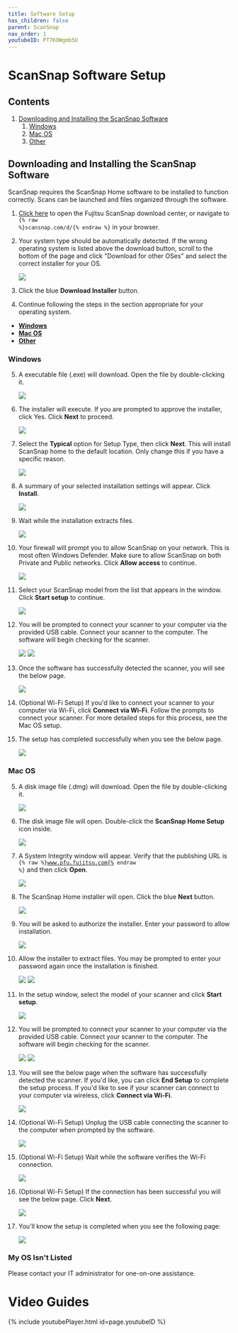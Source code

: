 ```yaml
---
title: Software Setup
has_children: false
parent: ScanSnap
nav_order: 1
youtubeID: PT7KOWgmb5U
---
```


# ScanSnap Software Setup

## Contents
1. <a href="#downloading-and-installing-the-scansnap-software">Downloading and Installing the ScanSnap Software</a>
     1. <a href="#windows">Windows</a>
     2. <a href="#mac-os">Mac OS</a>
     3. <a href="#my-os-isnt-listed">Other</a>

## Downloading and Installing the ScanSnap Software

ScanSnap requires the ScanSnap Home software to be installed to function correctly. Scans can be launched and files organized through the software.

1. <a href="scansnap.com/d/">Click here</a> to open the Fujitsu ScanSnap download center, or navigate to <code>{% raw %}scansnap.com/d/{% endraw %}</code> in your browser.
2. Your system type should be automatically detected. If the wrong operating system is listed above the download button, scroll to the bottom of the page and click "Download for other OSes" and select the correct installer for your OS.

     <a class="image" href="/assets/scansnap/macSoftware01.png"><img src="/assets/scansnap/macSoftware01.png" /></a>

3. Click the blue **Download Installer** button.
4. Continue following the steps in the section appropriate for your operating system.

* <a href="#windows">**Windows**</a>
* <a href="#mac-os">**Mac OS**</a>
* <a href="my-os-isnt-listed">**Other**</a>

### Windows
5. A executable file (.exe) will download. Open the file by double-clicking it.

     <a class="image" href="/assets/scansnap/winSoftware01.png"><img src="/assets/scansnap/winSoftware01.png" /></a>

6. The installer will execute. If you are prompted to approve the installer, click Yes. Click **Next** to proceed.

     <a class="image" href="/assets/scansnap/winSoftware02.png"><img src="/assets/scansnap/winSoftware02.png" /></a>

7. Select the **Typical** option for Setup Type, then click **Next**. This will install ScanSnap home to the default location. Only change this if you have a specific reason.

     <a class="image" href="/assets/scansnap/winSoftware03.png"><img src="/assets/scansnap/winSoftware03.png" /></a>

8. A summary of your selected installation settings will appear. Click **Install**.

     <a class="image" href="/assets/scansnap/winSoftware04.png"><img src="/assets/scansnap/winSoftware04.png" /></a>

9. Wait while the installation extracts files.

     <a class="image" href="/assets/scansnap/winSoftware05.png"><img src="/assets/scansnap/winSoftware05.png" /></a>

10. Your firewall will prompt you to allow ScanSnap on your network. This is most often Windows Defender. Make sure to allow ScanSnap on both Private and Public networks. Click **Allow access** to continue.

     <a class="image" href="/assets/scansnap/winSoftware06.png"><img src="/assets/scansnap/winSoftware06.png" /></a>

11. Select your ScanSnap model from the list that appears in the window. Click **Start setup** to continue.

     <a class="image" href="/assets/scansnap/winSoftware07.png"><img src="/assets/scansnap/winSoftware07.png" /></a>


12. You will be prompted to connect your scanner to your computer via the provided USB cable. Connect your scanner to the computer. The software will begin checking for the scanner.

     <a class="image" href="/assets/scansnap/winSoftware08.png"><img src="/assets/scansnap/winSoftware08.png" /></a>
     <a class="image" href="/assets/scansnap/winSoftware09.png"><img src="/assets/scansnap/winSoftware09.png" /></a>

13. Once the software has successfully detected the scanner, you will see the below page.

     <a class="image" href="/assets/scansnap/winSoftware10.png"><img src="/assets/scansnap/winSoftware10.png" /></a>

14. (Optional Wi-Fi Setup) If you'd like to connect your scanner to your computer via Wi-Fi, click **Connect via Wi-Fi**. Follow the prompts to connect your scanner. For more detailed steps for this process, see the Mac OS setup.

15. The setup has completed successfully when you see the below page.

     <a class="image" href="/assets/scansnap/winSoftware12.png"><img src="/assets/scansnap/winSoftware12.png" /></a>


### Mac OS
5. A disk image file (.dmg) will download. Open the file by double-clicking it.

     <a class="image" href="/assets/scansnap/macSoftware02.png"><img src="/assets/scansnap/macSoftware02.png" /></a>

6. The disk image file will open. Double-click the **ScanSnap Home Setup** icon inside.

     <a class="image" href="/assets/scansnap/macSoftware03.png"><img src="/assets/scansnap/macSoftware03.png" /></a>

7. A System Integrity window will appear. Verify that the publishing URL is <code>{% raw %}www.pfu.fujitsu.com{% endraw %}</code> and then click **Open**.

     <a class="image" href="/assets/scansnap/macSoftware04.png"><img src="/assets/scansnap/macSoftware04.png" /></a>

8. The ScanSnap Home installer will open. Click the blue **Next** button.

     <a class="image" href="/assets/scansnap/macSoftware05.png"><img src="/assets/scansnap/macSoftware05.png" /></a>

9. You will be asked to authorize the installer. Enter your password to allow installation.

     <a class="image" href="/assets/scansnap/macSoftware06.png"><img src="/assets/scansnap/macSoftware06.png" /></a>

10. Allow the installer to extract files. You may be prompted to enter your password again once the installation is finished.

     <a class="image" href="/assets/scansnap/macSoftware07.png"><img src="/assets/scansnap/macSoftware07.png" /></a>
     <a class="image" href="/assets/scansnap/macSoftware08.png"><img src="/assets/scansnap/macSoftware08.png" /></a>

11. In the setup window, select the model of your scanner and click **Start setup**.

     <a class="image" href="/assets/scansnap/macSoftware09.png"><img src="/assets/scansnap/macSoftware09.png" /></a>

12. You will be prompted to connect your scanner to your computer via the provided USB cable. Connect your scanner to the computer. The software will begin checking for the scanner.

     <a class="image" href="/assets/scansnap/macSoftware10.png"><img src="/assets/scansnap/macSoftware10.png" /></a>
     <a class="image" href="/assets/scansnap/macSoftware11.png"><img src="/assets/scansnap/macSoftware11.png" /></a>

13. You will see the below page when the software has successfully detected the scanner. If you'd like, you can click **End Setup** to complete the setup process. If you'd like to see if your scanner can connect to your computer via wireless, click **Connect via Wi-Fi**.

     <a class="image" href="/assets/scansnap/macSoftware12.png"><img src="/assets/scansnap/macSoftware12.png" /></a>

14. (Optional Wi-Fi Setup) Unplug the USB cable connecting the scanner to the computer when prompted by the software.

     <a class="image" href="/assets/scansnap/macSoftware13.png"><img src="/assets/scansnap/macSoftware13.png" /></a>

15. (Optional Wi-Fi Setup) Wait while the software verifies the Wi-Fi connection.

     <a class="image" href="/assets/scansnap/macSoftware14.png"><img src="/assets/scansnap/macSoftware14.png" /></a>

16. (Optional Wi-Fi Setup) If the connection has been successful you will see the below page. Click **Next**.

     <a class="image" href="/assets/scansnap/macSoftware15.png"><img src="/assets/scansnap/macSoftware15.png" /></a>

17. You'll know the setup is completed when you see the following page:

     <a class="image" href="/assets/scansnap/macSoftware16.png"><img src="/assets/scansnap/macSoftware16.png" /></a>

### My OS Isn't Listed
Please contact your IT administrator for one-on-one assistance.

# Video Guides
{% include youtubePlayer.html id=page.youtubeID %}
